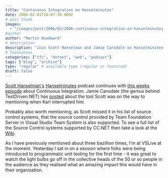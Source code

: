 ```yaml
---
title: "Continuous Integration on Hanselminutes"
date: 2006-02-01T16:07:30.000Z
# post thumb
images:
  - "/images/post/2006/02/2006-continuous-integration-on-hanselminutes.jpg"
#author
author: "Martin Woodward"
# description
description: "Join Scott Hanselman and Jamie Cansdale on Hanselminutes as they explore the significance of Continuous Integration in modern software development."
# Taxonomies
categories: ["tfs", "dotnet", "web", "podcast"]
tags: ["blog", "archive"]
type: "regular" # available type (regular or featured)
draft: false
---
```


[Scott Hanselman's](http://www.hanselman.com/blog/) [Hanselminutes](http://www.hanselminutes.com/) podcast continues with [this weeks episode](http://weblogs.asp.net/nunitaddin/archive/2006/02/01/437051.aspx) about Continuous Integration. Jamie Cansdale (the genius behind TestDriven.NET) has [posted](http://weblogs.asp.net/nunitaddin/archive/2006/02/01/437051.aspx) about the tool Scott was on the way to mentioning when Karl interrupted him.

Probably also worth mentioning, as Scott missed it in his list of source control systems, that the source control provided by Team Foundation Server in Visual Studio Team System is also supported. To see a full list of the Source Control systems supported by CC.NET then take a look at the [Wiki](http://confluence.public.thoughtworks.org/display/CCNET/Source+Control+Blocks).

As I have previously mentioned about three bazillion times, I'm at VSLive at the moment. Yesterday I sat in on a session where folks were being introduced to programmatic unit testing for the first time - it was great to watch the light bulbs go off in the collective heads of the 50 or so people in the audience as they realised what an amazing impact this would have in their organisation.
